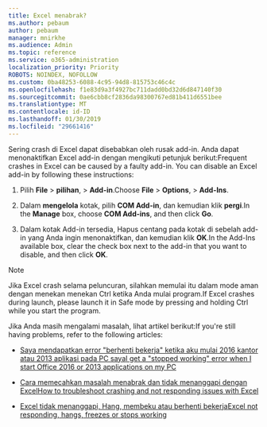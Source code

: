 ```yaml
---
title: Excel menabrak?
ms.author: pebaum
author: pebaum
manager: mnirkhe
ms.audience: Admin
ms.topic: reference
ms.service: o365-administration
localization_priority: Priority
ROBOTS: NOINDEX, NOFOLLOW
ms.custom: 0ba48253-6088-4c95-94d8-815753c46c4c
ms.openlocfilehash: f1e83d9a3f4927bc711dadd0bd32d6d847140f30
ms.sourcegitcommit: 0ae6cbb8cf2836da98300767ed81b411d6551bee
ms.translationtype: MT
ms.contentlocale: id-ID
ms.lasthandoff: 01/30/2019
ms.locfileid: "29661416"
---
```

<span data-ttu-id="1acc9-p101">Sering crash di Excel dapat disebabkan oleh rusak add-in. Anda dapat menonaktifkan Excel add-in dengan mengikuti petunjuk berikut:</span><span class="sxs-lookup"><span data-stu-id="1acc9-p101">Frequent crashes in Excel can be caused by a faulty add-in. You can disable an Excel add-in by following these instructions:</span></span>
  
1. <span data-ttu-id="1acc9-104">Pilih **File** \> **pilihan**, \> **Add-in**.</span><span class="sxs-lookup"><span data-stu-id="1acc9-104">Choose **File** \> **Options**, \> **Add-Ins**.</span></span>
    
2. <span data-ttu-id="1acc9-105">Dalam **mengelola** kotak, pilih **COM Add-in**, dan kemudian klik **pergi**.</span><span class="sxs-lookup"><span data-stu-id="1acc9-105">In the **Manage** box, choose **COM Add-ins**, and then click **Go**.</span></span>
    
3. <span data-ttu-id="1acc9-106">Dalam kotak Add-in tersedia, Hapus centang pada kotak di sebelah add-in yang Anda ingin menonaktifkan, dan kemudian klik **OK**.</span><span class="sxs-lookup"><span data-stu-id="1acc9-106">In the Add-Ins available box, clear the check box next to the add-in that you want to disable, and then click **OK**.</span></span>
    
> [!NOTE]
> <span data-ttu-id="1acc9-107">Jika Excel crash selama peluncuran, silahkan memulai itu dalam mode aman dengan menekan menekan Ctrl ketika Anda mulai program.</span><span class="sxs-lookup"><span data-stu-id="1acc9-107">If Excel crashes during launch, please launch it in Safe mode by pressing and holding Ctrl while you start the program.</span></span> 
  
<span data-ttu-id="1acc9-108">Jika Anda masih mengalami masalah, lihat artikel berikut:</span><span class="sxs-lookup"><span data-stu-id="1acc9-108">If you're still having problems, refer to the following articles:</span></span>
  
- [<span data-ttu-id="1acc9-109">Saya mendapatkan error "berhenti bekerja" ketika aku mulai 2016 kantor atau 2013 aplikasi pada PC saya</span><span class="sxs-lookup"><span data-stu-id="1acc9-109">I get a "stopped working" error when I start Office 2016 or 2013 applications on my PC</span></span>](https://support.office.com/article/52bd7985-4e99-4a35-84c8-2d9b8301a2fa.aspx)
    
- [<span data-ttu-id="1acc9-110">Cara memecahkan masalah menabrak dan tidak menanggapi dengan Excel</span><span class="sxs-lookup"><span data-stu-id="1acc9-110">How to troubleshoot crashing and not responding issues with Excel</span></span>](https://support.microsoft.com/help/2758592/how-to-troubleshoot-crashing-and-not-responding-issues-with-excel)
    
- [<span data-ttu-id="1acc9-111">Excel tidak menanggapi, Hang, membeku atau berhenti bekerja</span><span class="sxs-lookup"><span data-stu-id="1acc9-111">Excel not responding, hangs, freezes or stops working</span></span>](https://support.office.com/article/37e7d3c9-9e84-40bf-a805-4ca6853a1ff4.aspx)
    
